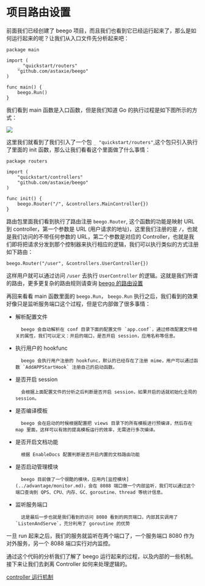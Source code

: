 # 项目路由设置

前面我们已经创建了 beego 项目，而且我们也看到它已经运行起来了，那么是如何运行起来的呢？让我们从入口文件先分析起来吧：

    package main

    import (
    	_ "quickstart/routers"
    	"github.com/astaxie/beego"
    )

    func main() {
    	beego.Run()
    }

我们看到 main 函数是入口函数，但是我们知道 Go 的执行过程是如下图所示的方式：

![](../images/init.png)

这里我们就看到了我们引入了一个包 `_ "quickstart/routers"`,这个包只引入执行了里面的 init 函数，那么让我们看看这个里面做了什么事情：

```
package routers

import (
	"quickstart/controllers"
	"github.com/astaxie/beego"
)

func init() {
    beego.Router("/", &controllers.MainController{})
}

```

路由包里面我们看到执行了路由注册 `beego.Router`, 这个函数的功能是映射 URL 到 controller，第一个参数是 URL (用户请求的地址)，这里我们注册的是 `/`，也就是我们访问的不带任何参数的 URL，第二个参数是对应的 Controller，也就是我们即将把请求分发到那个控制器来执行相应的逻辑，我们可以执行类似的方式注册如下路由：

    beego.Router("/user", &controllers.UserController{})

这样用户就可以通过访问 `/user` 去执行 `UserController` 的逻辑。这就是我们所谓的路由，更多更复杂的路由规则请查询 [beego 的路由设置](../mvc/controller/router.md)

再回来看看 main 函数里面的 `beego.Run`， `beego.Run` 执行之后，我们看到的效果好像只是监听服务端口这个过程，但是它内部做了很多事情：

- 解析配置文件

      	beego 会自动解析在 conf 目录下面的配置文件 `app.conf`，通过修改配置文件相关的属性，我们可以定义：开启的端口，是否开启 session，应用名称等信息。

- 执行用户的 hookfunc

      	beego 会执行用户注册的 hookfunc，默认的已经存在了注册 mime，用户可以通过函数 `AddAPPStartHook` 注册自己的启动函数。

- 是否开启 session

      	会根据上面配置文件的分析之后判断是否开启 session，如果开启的话就初始化全局的 session。

- 是否编译模板

      	beego 会在启动的时候根据配置把 views 目录下的所有模板进行预编译，然后存在 map 里面，这样可以有效的提高模板运行的效率，无需进行多次编译。

- 是否开启文档功能

      	根据 EnableDocs 配置判断是否开启内置的文档路由功能

- 是否启动管理模块

      	beego 目前做了一个很酷的模块，应用内[监控模块](../advantage/monitor.md)，会在 8088 端口做一个内部监听，我们可以通过这个端口查询到 QPS、CPU、内存、GC、goroutine、thread 等统计信息。

- 监听服务端口

      	这是最后一步也就是我们看到的访问 8080 看到的网页端口，内部其实调用了 `ListenAndServe`，充分利用了 goroutine 的优势

一旦 run 起来之后，我们的服务就监听在两个端口了，一个服务端口 8080 作为对外服务，另一个 8088 端口实行对内监控。

通过这个代码的分析我们了解了 beego 运行起来的过程，以及内部的一些机制。接下来让我们去剥离 Controller 如何来处理逻辑的。

[controller 运行机制](common?title=beego_controler)
